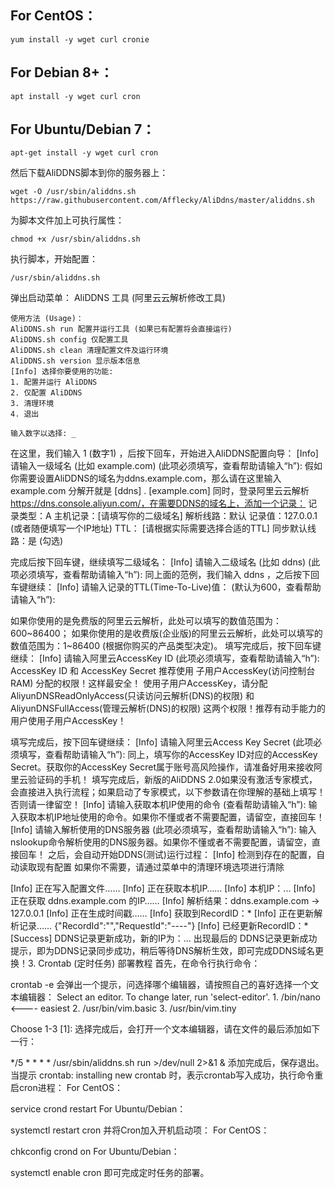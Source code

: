 For CentOS：
--

	yum install -y wget curl cronie

For Debian 8+：
-

	apt install -y wget curl cron

For Ubuntu/Debian 7：
-
	apt-get install -y wget curl cron
然后下载AliDDNS脚本到你的服务器上：

	wget -O /usr/sbin/aliddns.sh https://raw.githubusercontent.com/Afflecky/AliDdns/master/aliddns.sh

为脚本文件加上可执行属性：

	chmod +x /usr/sbin/aliddns.sh
执行脚本，开始配置：

	/usr/sbin/aliddns.sh
弹出启动菜单：
	AliDDNS 工具 (阿里云云解析修改工具)

	使用方法 (Usage)：
	AliDDNS.sh run 配置并运行工具 (如果已有配置将会直接运行)
	AliDDNS.sh config 仅配置工具
	AliDDNS.sh clean 清理配置文件及运行环境
	AliDDNS.sh version 显示版本信息
	[Info] 选择你要使用的功能:
	1. 配置并运行 AliDDNS
	2. 仅配置 AliDDNS
	3. 清理环境
	4. 退出

	输入数字以选择: _
在这里，我们输入 1 (数字1) ，后按下回车，开始进入AliDDNS配置向导：
	[Info] 请输入一级域名 (比如 example.com)
	(此项必须填写，查看帮助请输入“h”):
假如你需要设置AliDDNS的域名为ddns.example.com，那么请在这里输入 example.com
分解开就是 [ddns] . [example.com]
同时，登录阿里云云解析 https://dns.console.aliyun.com/，在需要DDNS的域名上，添加一个记录：
	记录类型：A
	主机记录：[请填写你的二级域名]
	解析线路：默认
	记录值：127.0.0.1 (或者随便填写一个IP地址)
	TTL： [请根据实际需要选择合适的TTL]
	同步默认线路：是 (勾选)

完成后按下回车键，继续填写二级域名：
[Info] 请输入二级域名 (比如 ddns)
(此项必须填写，查看帮助请输入“h”):
同上面的范例，我们输入 ddns ，之后按下回车键继续：
[Info] 请输入记录的TTL(Time-To-Live)值：
(默认为600，查看帮助请输入“h”):

如果你使用的是免费版的阿里云云解析，此处可以填写的数值范围为：600~86400；
如果你使用的是收费版(企业版)的阿里云云解析，此处可以填写的数值范围为：1~86400 (根据你购买的产品类型决定)。
填写完成后，按下回车键继续：
[Info] 请输入阿里云AccessKey ID
(此项必须填写，查看帮助请输入“h”):
AccessKey ID 和 AccessKey Secret 推荐使用 子用户AccessKey(访问控制台RAM) 分配的权限！这样最安全！
使用子用户AccessKey，请分配 AliyunDNSReadOnlyAccess(只读访问云解析(DNS)的权限) 和 AliyunDNSFullAccess(管理云解析(DNS)的权限) 这两个权限！推荐有动手能力的用户使用子用户AccessKey！

填写完成后，按下回车键继续：
[Info] 请输入阿里云Access Key Secret
(此项必须填写，查看帮助请输入“h”):
同上，填写你的AccessKey ID对应的AccessKey Secret。获取你的AccessKey Secret属于账号高风险操作，请准备好用来接收阿里云验证码的手机！
填写完成后，新版的AliDDNS 2.0如果没有激活专家模式，会直接进入执行流程；如果启动了专家模式，以下参数请在你理解的基础上填写！否则请一律留空！
[Info] 请输入获取本机IP使用的命令
(查看帮助请输入“h”):
输入获取本机IP地址使用的命令。如果你不懂或者不需要配置，请留空，直接回车！
[Info] 请输入解析使用的DNS服务器
(此项必须填写，查看帮助请输入“h”):
输入nslookup命令解析使用的DNS服务器。如果你不懂或者不需要配置，请留空，直接回车！
之后，会自动开始DDNS(测试)运行过程：
[Info] 检测到存在的配置，自动读取现有配置
如果你不需要，请通过菜单中的清理环境选项进行清除

[Info] 正在写入配置文件……
[Info] 正在获取本机IP……
[Info] 本机IP：...
[Info] 正在获取 ddns.example.com 的IP……
[Info] 解析结果：ddns.example.com -> 127.0.0.1
[Info] 正在生成时间戳……
[Info] 获取到RecordID：*
[Info] 正在更新解析记录……
{"RecordId":"","RequestId":"----"}
[Info] 已经更新RecordID：*
[Success] DDNS记录更新成功，新的IP为：...
出现最后的 DDNS记录更新成功 提示，即为DDNS记录同步成功，稍后等待DNS解析生效，即可完成DDNS域名更换！3. Crontab (定时任务) 部署教程
首先，在命令行执行命令：

crontab -e
会弹出一个提示，问选择哪个编辑器，请按照自己的喜好选择一个文本编辑器：
Select an editor. To change later, run 'select-editor'.
	1. 
/bin/nano <---- easiest
	2. 
/usr/bin/vim.basic
	3. 
/usr/bin/vim.tiny


Choose 1-3 [1]:
选择完成后，会打开一个文本编辑器，请在文件的最后添加如下一行：

*/5 * * * * /usr/sbin/aliddns.sh run >/dev/null 2>&1 &
添加完成后，保存退出。
当提示 crontab: installing new crontab 时，表示crontab写入成功，执行命令重启cron进程：
For CentOS：

service crond restart
For Ubuntu/Debian：

systemctl restart cron
并将Cron加入开机启动项：
For CentOS：

chkconfig crond on
For Ubuntu/Debian：

systemctl enable cron
即可完成定时任务的部署。
